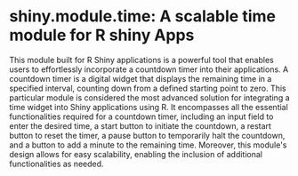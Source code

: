 # shiny.module.time: A scalable time module for R shiny Apps

This module built for R Shiny applications is a powerful tool that enables users to effortlessly incorporate a countdown timer into their applications. A countdown timer is a digital widget that displays the remaining time in a specified interval, counting down from a defined starting point to zero. This particular module is considered the most advanced solution for integrating a time widget into Shiny applications using R. It encompasses all the essential functionalities required for a countdown timer, including an input field to enter the desired time, a start button to initiate the countdown, a restart button to reset the timer, a pause button to temporarily halt the countdown, and a button to add a minute to the remaining time. Moreover, this module's design allows for easy scalability, enabling the inclusion of additional functionalities as needed.
